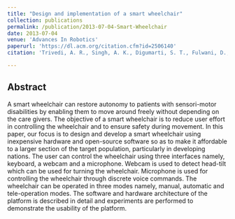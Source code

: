 ```yaml
---
title: "Design and implementation of a smart wheelchair"
collection: publications
permalink: /publication/2013-07-04-Smart-Wheelchair
date: 2013-07-04
venue: 'Advances In Robotics'
paperurl: 'https://dl.acm.org/citation.cfm?id=2506140'
citation: 'Trivedi, A. R., Singh, A. K., Digumarti, S. T., Fulwani, D., & Kumar, S. (2013). &quot;Design and implementation of a smart wheelchair.&quot; <i>Proceedings of the Conference on Advances in Robotics, ACM</i>, pp. 1-6.'

---
```

## Abstract
A smart wheelchair can restore autonomy to patients with sensori-motor disabilities by enabling them to move around freely without depending on the care givers. The objective of a smart wheelchair is to reduce user effort in controlling the wheelchair and to ensure safety during movement. In this paper, our focus is to design and develop a smart wheelchair using inexpensive hardware and open-source software so as to make it affordable to a larger section of the target population, particularly in developing nations. The user can control the wheelchair using three interfaces namely, keyboard, a webcam and a microphone. Webcam is used to detect head-tilt which can be used for turning the wheelchair. Microphone is used for controlling the wheelchair through discrete voice commands. The wheelchair can be operated in three modes namely, manual, automatic and tele-operation modes. The software and hardware architecture of the platform is described in detail and experiments are performed to demonstrate the usability of the platform.
